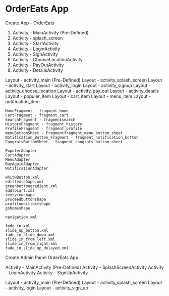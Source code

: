 # OrderEats App

Create App - OrderEats

<!-- Create Activity Files -->

1. Activity - MainActivity (Pre-Defined)
2. Activity - splash_screen
3. Activity - StartActivity
4. Activity - LoginActivity
5. Activity - SignActivity
6. Activity - ChooseLocationActivity
7. Activity - PayOutActivity
8. Activity - DetailsActivity

<!-- Create Layout Files -->

Layout - activity_main (Pre-Defined)
Layout - activity_splash_screen
Layout - activity_start
Layout - activity_login
Layout - activity_signup
Layout - activity_choose_location
Layout - activity_pay_out
Layout - activity_details
Layout - populer_item
Layout - cart_item
Layout - menu_item
Layout - notification_item

<!-- Create Fragments Files -->

    HomeFragment - fragment_home
    CartFragment - fragment_cart
    SearchFragment - fragmentsearch
    HistoryFragment - fragment_history
    ProfileFragment - fragment_profile
    menuBottomSheet - Fragmentfragment_menu_bottom_sheet
    Notification_Botton_Fragment - fragment_notification_botton
    CongratsBottomSheet - fragment_congrats_bottom_sheet

<!-- Create Adapter Files -->

    PopulerAdapter
    CartAdapter
    MenuAdapter
    BuyAgainAdapter
    NotificationAdapter

<!-- Create Drawable Files -->

    whitwButton.xml
    edittextshape.xml
    greenbuttongradient.xml
    addtocart.xml
    textviewshape
    proceedbuttonshape
    profileedittextshape
    gohomeshape

<!-- Create Navigation File -->

    navigation.xml

<!-- Create Animations File -->

    fade_in.xml
    slide_up_button.xml
    fade_in_slide_down.xml
    slide_in_from_left.xml
    slide_in_from_right.xml
    fade_in_slide_up_delayed.xml

Create Admin Panel OrderEats App

<!-- Adimn Panel All Files -->

<!-- Create Activity Files -->

Activity - MainActivity (Pre-Defined)
Activity - SplashScreenActivity
Activity - LoginActivity
Activity - SignUpActivity

<!-- Create Layout Files -->

Layout - activity_main (Pre-Defined)
Layout - activity_splash_screen
Layout - activity_login
Layout - activity_sign_up
